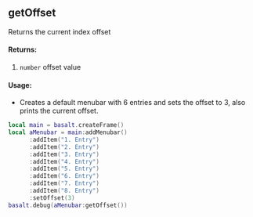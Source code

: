 ## getOffset
Returns the current index offset

#### Returns:
1. `number` offset value

#### Usage:
* Creates a default menubar with 6 entries and sets the offset to 3, also prints the current offset.
```lua
local main = basalt.createFrame()
local aMenubar = main:addMenubar()
      :addItem("1. Entry")
      :addItem("2. Entry")
      :addItem("3. Entry")
      :addItem("4. Entry")
      :addItem("5. Entry")
      :addItem("6. Entry")
      :addItem("7. Entry")
      :addItem("8. Entry")
      :setOffset(3)
basalt.debug(aMenubar:getOffset())
```